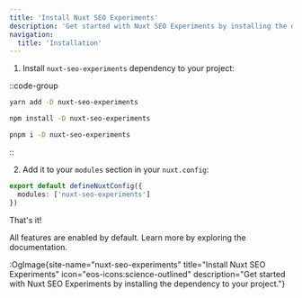 ```yaml
---
title: 'Install Nuxt SEO Experiments'
description: 'Get started with Nuxt SEO Experiments by installing the dependency to your project.'
navigation:
  title: 'Installation'
---
```


1. Install `nuxt-seo-experiments` dependency to your project:

::code-group

```bash [yarn]
yarn add -D nuxt-seo-experiments
```

```bash [npm]
npm install -D nuxt-seo-experiments
```

```sh [pnpm]
pnpm i -D nuxt-seo-experiments
```

::

2. Add it to your `modules` section in your `nuxt.config`:

```ts [nuxt.config]
export default defineNuxtConfig({
  modules: ['nuxt-seo-experiments']
})
```

That's it! 

All features are enabled by default. Learn more by exploring the documentation.

:OgImage{site-name="nuxt-seo-experiments" title="Install Nuxt SEO Experiments" icon="eos-icons:science-outlined" description="Get started with Nuxt SEO Experiments by installing the dependency to your project."}

